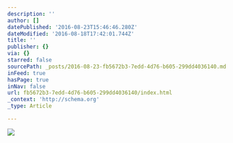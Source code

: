 ```yaml
---
description: ''
author: []
datePublished: '2016-08-23T15:46:46.280Z'
dateModified: '2016-08-18T17:42:01.744Z'
title: ''
publisher: {}
via: {}
starred: false
sourcePath: _posts/2016-08-23-fb5672b3-7edd-4d76-b605-299dd4036140.md
inFeed: true
hasPage: true
inNav: false
url: fb5672b3-7edd-4d76-b605-299dd4036140/index.html
_context: 'http://schema.org'
_type: Article

---
```

![](https://the-grid-user-content.s3-us-west-2.amazonaws.com/daa2c5bd-c53d-4bcb-b6d1-73ad1a774e9a.jpg)